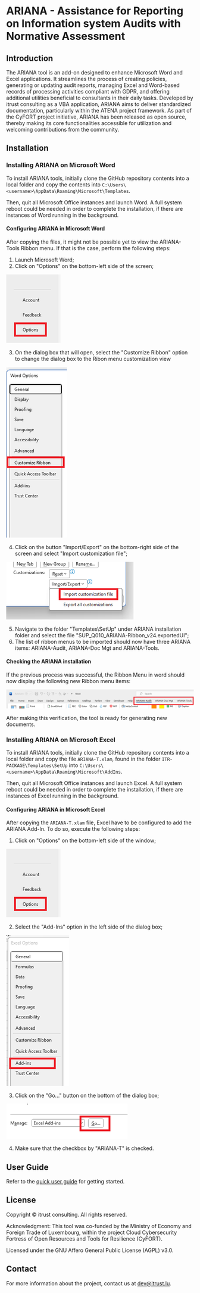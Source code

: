 # ARIANA - Assistance for Reporting on Information system Audits with Normative Assessment

## Introduction 

The ARIANA tool is an add-on designed to enhance Microsoft Word and Excel applications. It streamlines the process of creating policies, generating or updating audit reports, managing Excel and Word-based records of processing activities compliant with GDPR, and offering additional utilities beneficial to consultants in their daily tasks. Developed by itrust consulting as a VBA application, ARIANA aims to deliver standardized documentation, particularly within the ATENA project framework. As part of the CyFORT project initiative, ARIANA has been released as open source, thereby making its core functionalities accessible for utilization and welcoming contributions from the community.

## Installation

### Installing ARIANA on Microsoft Word

To install ARIANA tools, initially clone the GitHub repository contents into a local folder and copy the contents into ```C:\Users\<username>\AppData\Roaming\Microsoft\Templates```. 

Then, quit all Microsoft Office instances and launch Word. A full system reboot could be needed in order to complete the installation, if there are instances of Word running in the background.

#### Configuring ARIANA in Microsoft Word

After copying the files, it might not be possible yet to view the ARIANA-Tools Ribbon menu. If that is the case, perform the following steps:

1. Launch Microsoft Word;
2. Click on "Options" on the bottom-left side of the screen;

![Options menu](./Images/OpenOptions.png)

3. On the dialog box that will open, select the "Customize Ribbon" option to change the dialog box to the Ribon menu customization view

![Customize Ribbon menu](./Images/CustomizeRibbon.png)

4. Click on the button "Import/Export" on the bottom-right side of the screen and select "Import customization file";

![Import customization](./Images/ImportCustomization.png)

5. Navigate to the folder "Templates\SetUp" under ARIANA installation folder and select the file "SUP_Q010_ARIANA-Ribbon_v24.exportedUI";
6. The list of ribbon menus to be imported should now have three ARIANA items: ARIANA-Audit, ARIANA-Doc Mgt and ARIANA-Tools.

#### Checking the ARIANA installation

If the previous process was successful, the Ribbon Menu in word should now display the following new Ribbon menu items:

![Installation verification](./Images/InstallationVerification.png)

After making this verification, the tool is ready for generating new documents.

### Installing ARIANA on Microsoft Excel

To install ARIANA tools, initially clone the GitHub repository contents into a local folder and copy the file ```ARIANA-T.xlam```, found in the folder ```ITR-PACKAGE\Templates\SetUp``` into ```C:\Users\<username>\AppData\Roaming\Microsoft\AddIns```. 

Then, quit all Microsoft Office instances and launch Excel. A full system reboot could be needed in order to complete the installation, if there are instances of Excel running in the background.

#### Configuring ARIANA in Microsoft Excel

After copying the ```ARIANA-T.xlam``` file, Excel have to be configured to add the ARIANA Add-In. To do so, execute the following steps:

1. Click on "Options" on the bottom-left side of the window;

![Options menu](./Images/OpenOptions.png)

2. Select the "Add-Ins" option in the left side of the dialog box;

![Add-ins](./Images/ExcelAdd-Ins.png) 

3. Click on the "Go..." button on the bottom of the dialog box;

![Add-ins](./Images/SelectAddIns.png)

4. Make sure that the checkbox by "ARIANA-T" is checked.

## User Guide
Refer to the [quick user guide](./UserGuide/5ADPUV24_STA_ARIANA-QS_v4.1.pdf) for getting started.

## License

Copyright © itrust consulting. All rights reserved.

Acknowledgment: This tool was co-funded by the Ministry of Economy and Foreign Trade of Luxembourg, within the project Cloud Cybersecurity Fortress of Open Resources and Tools for Resilience (CyFORT).  

Licensed under the GNU Affero General Public License (AGPL) v3.0.

## Contact

For more information about the project, contact us at dev@itrust.lu.
